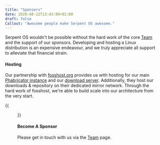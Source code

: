 ```yaml
---
title: "Sponsors"
date: 2020-08-22T13:43:09+01:00
draft: false
Callout: "Awesome people make Serpent OS awesome."
---
```


Serpent OS wouldn't be possible without the hard work of the core [Team](/team/) and the support of
our sponsors. Developing and hosting a Linux distribution is an expensive endeavour, and we truly
appreciate all support to alleviate that financial strain.

#### Hosting

Our partnership with [fosshost.org](https://fosshost.org) provides us with hosting for our main
[Phabricator instance](https://dev.serpentos.com) and our [download server](https://download.serpentos.com).
Additionally, they host our downloads & repository on their dedicated mirror network. Through the hard
work of fosshost, we're able to build scale into our architecture from the very start.

{{<figure src="/img/fosshost.org_Cloud_Light.png" width="20%" height="20%" link="https://fosshost.org">}}

#### Become A Sponsor


Please get in touch with us via the [Team](/team) page.
